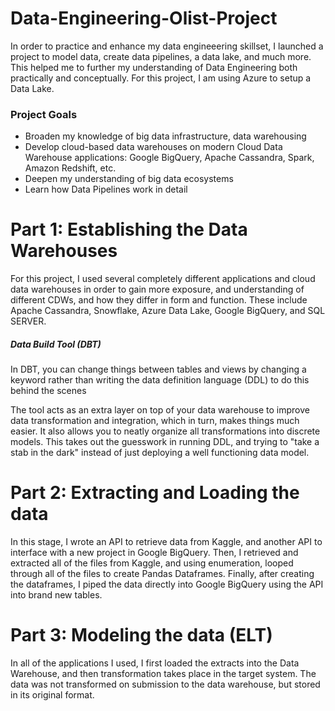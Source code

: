 # Data-Engineering-Olist-Project 



In order to practice and enhance my data engineeering skillset, I launched a project to model data, create data pipelines, a data lake, and much more. This helped me to further my understanding of Data Engineering both practically and conceptually. For this project, I am using Azure to setup a Data Lake. 

### Project Goals

- Broaden my knowledge of big data infrastructure, data warehousing
- Develop cloud-based data warehouses on modern Cloud Data Warehouse applications: Google BigQuery, Apache Cassandra, Spark, Amazon Redshift, etc.
- Deepen my understanding of big data ecosystems
- Learn how Data Pipelines work in detail


# Part 1: Establishing the Data Warehouses

For this project, I used several completely different applications and cloud data warehouses in order to gain more exposure, and understanding of different CDWs, and how they differ in form and function. These include Apache Cassandra, Snowflake, Azure Data Lake, Google BigQuery, and SQL SERVER.

##### Data Build Tool (DBT)

In DBT, you can change things between tables and views by changing a keyword rather than writing the data definition language (DDL) to do this behind the scenes

The tool acts as an extra layer on top of your data warehouse to improve data transformation and integration, which in turn, makes things much easier. It also allows you to neatly organize all transformations into discrete models. This takes out the guesswork in running DDL, and trying to "take a stab in the dark" instead of just deploying a well functioning data model. 

# Part 2: Extracting and Loading the data

In this stage, I wrote an API to retrieve data from Kaggle, and another API to interface with a new project in Google BigQuery. Then, I retrieved and extracted all of the files from Kaggle, and using enumeration, looped through all of the files to create Pandas Dataframes. Finally, after creating the dataframes, I piped the data directly into Google BigQuery using the API into brand new tables.  

# Part 3: Modeling the data (ELT)


In all of the applications I used, I first loaded the extracts into the Data Warehouse, and then transformation takes place in the target system. The data was not transformed on submission to the data warehouse, but stored in its original format.
